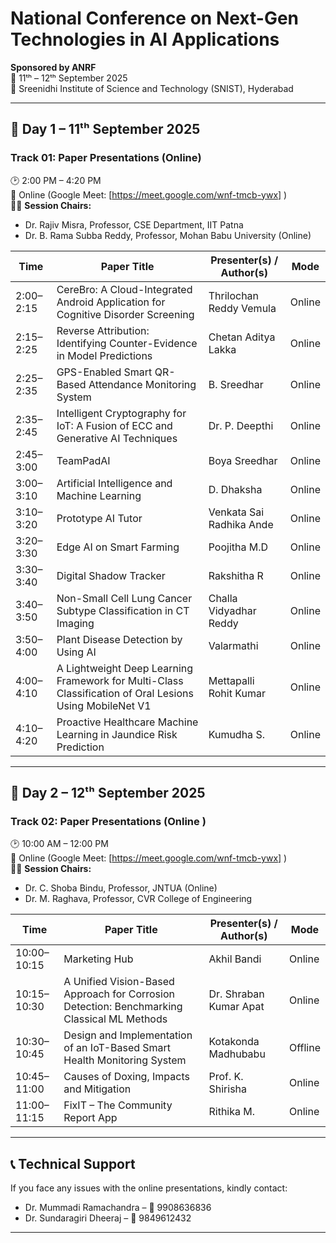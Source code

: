 # National Conference on Next-Gen Technologies in AI Applications  
**Sponsored by ANRF**  
📅 11ᵗʰ – 12ᵗʰ September 2025  
📍 Sreenidhi Institute of Science and Technology (SNIST), Hyderabad  

---

## 📅 Day 1 – 11ᵗʰ September 2025  

### **Track 01: Paper Presentations (Online)**  
🕑 2:00 PM – 4:20 PM  
📍 Online (Google Meet: [https://meet.google.com/wnf-tmcb-ywx] )  
👨‍⚖️ **Session Chairs:**  
- Dr. Rajiv Misra, Professor, CSE Department, IIT Patna  
- Dr. B. Rama Subba Reddy, Professor, Mohan Babu University (Online)  

| Time        | Paper Title                                                                 | Presenter(s) / Author(s)                     | Mode   |
|-------------|-----------------------------------------------------------------------------|----------------------------------------------|--------|
| 2:00–2:15   | CereBro: A Cloud-Integrated Android Application for Cognitive Disorder Screening | Thrilochan Reddy Vemula | Online |
| 2:15–2:25   | Reverse Attribution: Identifying Counter-Evidence in Model Predictions      | Chetan Aditya Lakka | Online |
| 2:25–2:35   | GPS-Enabled Smart QR-Based Attendance Monitoring System                     | B. Sreedhar | Online |
| 2:35–2:45   | Intelligent Cryptography for IoT: A Fusion of ECC and Generative AI Techniques | Dr. P. Deepthi | Online |
| 2:45–3:00   | TeamPadAI                                                                    | Boya Sreedhar | Online |
| 3:00–3:10   | Artificial Intelligence and Machine Learning                                 | D. Dhaksha | Online |
| 3:10–3:20   | Prototype AI Tutor                                                           | Venkata Sai Radhika Ande | Online |
| 3:20–3:30   | Edge AI on Smart Farming                                                     | Poojitha M.D | Online |
| 3:30–3:40   | Digital Shadow Tracker                                                       | Rakshitha R | Online |
| 3:40–3:50   | Non-Small Cell Lung Cancer Subtype Classification in CT Imaging              | Challa Vidyadhar Reddy | Online |
| 3:50–4:00   | Plant Disease Detection by Using AI                                          | Valarmathi | Online |
| 4:00–4:10   | A Lightweight Deep Learning Framework for Multi-Class Classification of Oral Lesions Using MobileNet V1 | Mettapalli Rohit Kumar | Online |
| 4:10–4:20   | Proactive Healthcare Machine Learning in Jaundice Risk Prediction            | Kumudha S. | Online |

---

## 📅 Day 2 – 12ᵗʰ September 2025  

### **Track 02: Paper Presentations (Online )**  
🕑 10:00 AM – 12:00 PM  
📍 Online (Google Meet: [https://meet.google.com/wnf-tmcb-ywx] )  
👨‍⚖️ **Session Chairs:**  
- Dr. C. Shoba Bindu, Professor, JNTUA (Online)  
- Dr. M. Raghava, Professor, CVR College of Engineering  

| Time        | Paper Title                                                                 | Presenter(s) / Author(s)                     | Mode   |
|-------------|-----------------------------------------------------------------------------|----------------------------------------------|--------|
| 10:00–10:15 | Marketing Hub                                                               | Akhil Bandi | Online |
| 10:15–10:30 | A Unified Vision-Based Approach for Corrosion Detection: Benchmarking Classical ML Methods | Dr. Shraban Kumar Apat | Online |
| 10:30–10:45 | Design and Implementation of an IoT-Based Smart Health Monitoring System     | Kotakonda Madhubabu | Offline |
| 10:45–11:00 | Causes of Doxing, Impacts and Mitigation                                     | Prof. K. Shirisha | Online |
| 11:00–11:15 | FixIT – The Community Report App                                             | Rithika M. | Online |

---

## 📞 Technical Support  
If you face any issues with the online presentations, kindly contact:  
- Dr. Mummadi Ramachandra – 📱 9908636836  
- Dr. Sundaragiri Dheeraj – 📱 9849612432  

---
